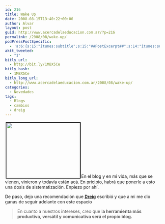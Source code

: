 ```yaml
---
id: 216
title: Wake Up
date: 2008-08-15T13:40:22+00:00
author: Alvar
layout: post
guid: http://www.acercadelaeducacion.com.ar/?p=216
permalink: /2008/08/wake-up/
podPressPostSpecific:
  - 'a:6:{s:15:"itunes:subtitle";s:15:"##PostExcerpt##";s:14:"itunes:summary";s:15:"##PostExcerpt##";s:15:"itunes:keywords";s:17:"##WordPressCats##";s:13:"itunes:author";s:10:"##Global##";s:15:"itunes:explicit";s:2:"No";s:12:"itunes:block";s:2:"No";}'
aktt_tweeted:
  - "1"
bitly_url:
  - http://bit.ly/1MBX5Ce
bitly_hash:
  - 1MBX5Ce
bitly_long_url:
  - http://www.acercadelaeducacion.com.ar/2008/08/wake-up/
categories:
  - Novedades
tags:
  - Blogs
  - cambios
  - dreig
---
```

<img class="alignleft" style="border: 2px solid black; margin: 2px;" title="despertate" src="http://farm1.static.flickr.com/93/370023716_a8848719bf_m.jpg" alt="" width="240" height="180" />En el blog y en mi vida, más que se vienen, vinieron y todavía están acá. En pricipio, habrá que ponerle a esto una dosis de sistematización. Enpiezo por ahí.

De paso, dejo una recomendación que <strong><a title="Marcar o no marcar" href="http://www.dreig.eu/caparazon/2008/08/04/marcar-o-no-marcar-esa-es-la-cuestion-twine-y-los-blogs/#trackbacks">Dreig</a></strong> escribió y que a mi me dio ganas de seguir adelante con este espacio
<blockquote>En cuanto a nuestros intereses, creo que l<strong>a herramienta más productiva, versátil y comunicativa será el propio blog. </strong></blockquote>